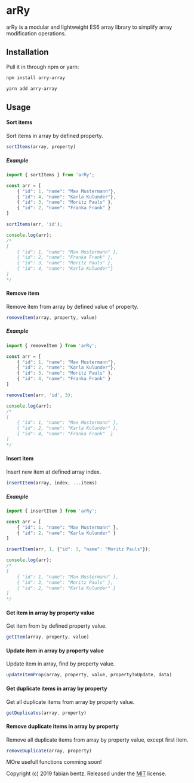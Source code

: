 arRy
=====
arRy is a modular and lightweight ES6 array library to simplify array modification operations.

## Installation

Pull it in through npm or yarn:

```bash
npm install arry-array
```

```bash
yarn add arry-array
```

## Usage

#### Sort items
Sort items in array by defined property.
```javascript
sortItems(array, property)
```

##### Example

```javascript
import { sortItems } from 'arRy';

const arr = [
    { "id": 1, "name": "Max Mustermann"},
    { "id": 4, "name": "Karla Kulunder"},
    { "id": 3, "name": "Moritz Pauls" },
    { "id": 2, "name": "Franka Frank" }
]

sortItems(arr, 'id');

console.log(arr);
/*
[
    { "id": 1, "name": "Max Mustermann" },
    { "id": 2, "name": "Franka Frank" },
    { "id": 3, "name": "Moritz Pauls" },
    { "id": 4, "name": "Karla Kulunder"}
]
*/
```


#### Remove item
Remove item from array by defined value of property.
```javascript
removeItem(array, property, value)
```

##### Example

```javascript
import { removeItem } from 'arRy';

const arr = [
    { "id": 1, "name": "Max Mustermann"},
    { "id": 2, "name": "Karla Kulunder"},
    { "id": 3, "name": "Moritz Pauls" },
    { "id": 4, "name": "Franka Frank" }
]

removeItem(arr, 'id', 3);

console.log(arr);
/*
[
    { "id": 1, "name": "Max Mustermann" },
    { "id": 2, "name": "Karla Kulunder" },
    { "id": 4, "name": "Franka Frank"  }
]
*/
```

#### Insert item
Insert new item at defined array index.
```javascript
insertItem(array, index, ...items)
```

##### Example

```javascript
import { insertItem } from 'arRy';

const arr = [
    { "id": 1, "name": "Max Mustermann" },
    { "id": 2, "name": "Karla Kulunder" }
]

insertItem(arr, 1, {"id": 3, "name": "Moritz Pauls"});

console.log(arr);
/*
[
    { "id": 1, "name": "Max Mustermann" },
    { "id": 3, "name": "Moritz Pauls" },
    { "id": 2, "name": "Karla Kulunder" }
]
*/
```

#### Get item in array by property value
Get item from by defined property value.
```javascript
getItem(array, property, value)
```

#### Update item in array by property value
Update item in array, find by property value.
```javascript
updateItemProp(array, property, value, propertyToUpdate, data)
```

#### Get duplicate items in array by property
Get all duplicate items from array by property value.
```javascript
getDuplicates(array, property)
```

#### Remove duplicate items in array by property
Remove all duplicate items from array by property value, except first item.
```javascript
removeDuplicate(array, property)
```

MOre usefull functions comming soon!

Copyright (c) 2019 fabian bentz.
Released under the [MIT](LICENSE) license.
